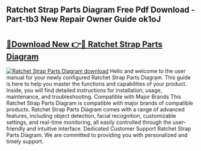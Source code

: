 ## Ratchet Strap Parts Diagram Free Pdf Download - Part-tb3 New Repair Owner Guide ok1oJ

# <h2><a href="http://dfp0rni.blite.top/?on=Ratchet+Strap+Parts+Diagram">🔗Download New 👉🔴 Ratchet Strap Parts Diagram</a></h2>

[![Ratchet Strap Parts Diagram download](https://i.imgur.com/lujVjoI.png)](http://dfp0rni.blite.top/?on=Ratchet+Strap+Parts+Diagram)
Hello and welcome to the user manual for your newly configured Ratchet Strap Parts Diagram. This guide is here to help you master the functions and capabilities of your product. Inside, you will find detailed instructions for installation, usage, maintenance, and troubleshooting. Compatible with Major Brands This Ratchet Strap Parts Diagram is compatible with major brands of compatible products. Ratchet Strap Parts Diagram comes with a range of advanced features, including object detection, facial recognition, customizable settings, and real-time monitoring, all easily controlled through the user-friendly and intuitive interface. Dedicated Customer Support Ratchet Strap Parts Diagram. We are committed to providing you with personalized and timely support.
